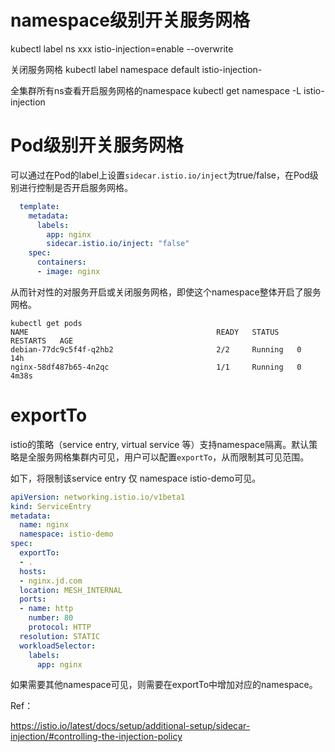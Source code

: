
# namespace级别开关服务网格

kubectl label ns xxx istio-injection=enable --overwrite


关闭服务网格
kubectl label namespace default istio-injection-

全集群所有ns查看开启服务网格的namespace
kubectl get namespace -L istio-injection

# Pod级别开关服务网格

可以通过在Pod的label上设置`sidecar.istio.io/inject`为true/false，在Pod级别进行控制是否开启服务网格。

```yaml
  template:
    metadata:
      labels:
        app: nginx
        sidecar.istio.io/inject: "false"
    spec:
      containers:
      - image: nginx
```

从而针对性的对服务开启或关闭服务网格，即使这个namespace整体开启了服务网格。

```
kubectl get pods
NAME                                          READY   STATUS    RESTARTS   AGE
debian-77dc9c5f4f-q2hb2                       2/2     Running   0          14h
nginx-58df487b65-4n2qc                        1/1     Running   0          4m38s
```


# exportTo

istio的策略（service entry, virtual service 等）支持namespace隔离。默认策略是全服务网格集群内可见，用户可以配置`exportTo`，从而限制其可见范围。

如下，将限制该service entry 仅 namespace istio-demo可见。

```yaml
apiVersion: networking.istio.io/v1beta1
kind: ServiceEntry
metadata:
  name: nginx
  namespace: istio-demo
spec:
  exportTo:
  - .
  hosts:
  - nginx.jd.com
  location: MESH_INTERNAL
  ports:
  - name: http
    number: 80
    protocol: HTTP
  resolution: STATIC
  workloadSelector:
    labels:
      app: nginx
```

如果需要其他namespace可见，则需要在exportTo中增加对应的namespace。


Ref：

https://istio.io/latest/docs/setup/additional-setup/sidecar-injection/#controlling-the-injection-policy
